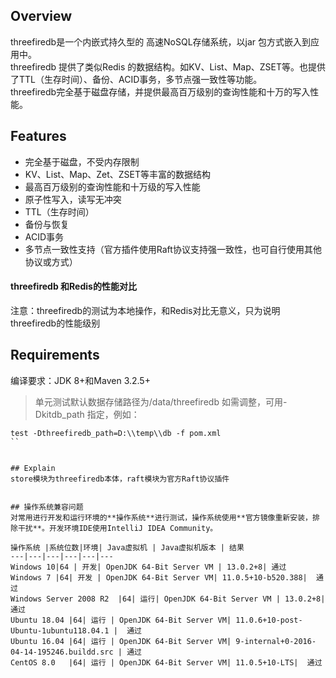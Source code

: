 
## Overview	
	
threefiredb是一个内嵌式持久型的 高速NoSQL存储系统，以jar 包方式嵌入到应用中。   	
threefiredb 提供了类似Redis 的数据结构。如KV、List、Map、ZSET等。也提供了TTL（生存时间）、备份、ACID事务，多节点强一致性等功能。   	
threefiredb完全基于磁盘存储，并提供最高百万级别的查询性能和十万的写入性能。   
	
## Features	
	
- 完全基于磁盘，不受内存限制	
- KV、List、Map、Zet、ZSET等丰富的数据结构	
- 最高百万级别的查询性能和十万级的写入性能	
- 原子性写入，读写无冲突	
- TTL（生存时间）	
- 备份与恢复	
- ACID事务
- 多节点一致性支持（官方插件使用Raft协议支持强一致性，也可自行使用其他协议或方式）	
	
#### threefiredb 和Redis的性能对比	
	
 注意：threefiredb的测试为本地操作，和Redis对比无意义，只为说明threefiredb的性能级别	
	
	
## Requirements	
编译要求：JDK 8+和Maven 3.2.5+	
	
> 单元测试默认数据存储路径为/data/threefiredb 如需调整，可用-Dkitdb_path 指定，例如：	
```	
test -Dthreefiredb_path=D:\\temp\\db -f pom.xml	
``	
	
	
## Explain	
store模块为threefiredb本体，raft模块为官方Raft协议插件	
	
	
## 操作系统兼容问题	
对常用进行开发和运行环境的**操作系统**进行测试，操作系统使用**官方镜像重新安装，排除干扰**。开发环境IDE使用IntelliJ IDEA Community。	
   	
操作系统 |系统位数|环境| Java虚拟机 | Java虚拟机版本 | 结果	
---|---|---|---|---|---	
Windows 10|64 | 开发| OpenJDK 64-Bit Server VM | 13.0.2+8| 通过	
Windows 7 |64| 开发 | OpenJDK 64-Bit Server VM| 11.0.5+10-b520.388|  通过	
Windows Server 2008 R2  |64| 运行| OpenJDK 64-Bit Server VM | 13.0.2+8|  通过	
Ubuntu 18.04 |64| 运行 | OpenJDK 64-Bit Server VM| 11.0.6+10-post-Ubuntu-1ubuntu118.04.1 |  通过	
Ubuntu 16.04 |64| 运行 | OpenJDK 64-Bit Server VM| 9-internal+0-2016-04-14-195246.buildd.src | 通过	
CentOS 8.0   |64| 运行 | OpenJDK 64-Bit Server VM| 11.0.5+10-LTS|  通过	
